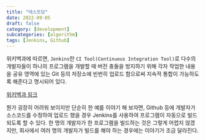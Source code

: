 ```yaml
---
title: "테스트당"
date: 2022-09-05
draft: false
category: [development]
subcategories: [algorithm]
tags: [Jenkins, Github]
---
```


위키백과에 따르면, `Jenkins`란 `CI Tool(Continuous Integration Tool)`로 다수의 개발자들이 하나의 프로그램을 개발할 때 버전 충돌을 방지하기 위해 각자 작업한 내용을 공유 영역에 있는 Git 등의 저장소에 빈번히 업로드 함으로써 지속적 통합이 가능하도록 해준다고 명시되어 있다. 

<!--more-->

[위키백과 링크](https://ko.wikipedia.org/wiki/%EC%A0%A0%ED%82%A8%EC%8A%A4_(%EC%86%8C%ED%94%84%ED%8A%B8%EC%9B%A8%EC%96%B4))

뭔가 굉장히 어려워 보이지만 단순히 한 예를 이야기 해 보자면, Github 등에 개발자가 소스코드를 수정하여 업로드 했을 경우 Jenkins를 사용하여 프로그램이 자동으로 빌드되도록 할 수 있다.
한 명의 개발자가 한 프로그램을 빌드하는 것은 그렇게 어렵지 않겠지만, 회사에서 여러 명의 개발자가 빌드를 해야 하는 경우에는 이야기가 조금 달라진다.